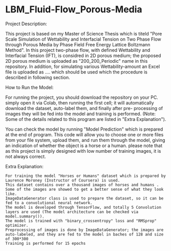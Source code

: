 # LBM_Fluid-Flow_Porous-Media

Project Description:

This project is based on my Master of Science Thesis which is titeld "Pore  Scale  Simulation  of  Wettability  and  Interfacial  Tension  on  Two  Phase  Flow through Porous Media by Phase Field Free Energy Lattice Boltzmann Method". In this project two-phase flow, with defined Wettability and Interfacial Tension (IFT), is considred in 2D porous medium; the proposed 2D porous medium is uploaded as "200_200_Periodic" name in this repository. In addition, for simulating various Wettability-amount an Excel file is uploaded as .... which should be used which the procedure is described in following section. 

How to Run the Model:

For running the project, you should download the repository on your PC.  simply open it via Colab, then running the first cell; it will automatically download the dataset, auto-label them, and finally after pre- processing of images they will be fed into the model and training is performed. (Note: Some of the details related to this program are listed in "Extra Explanation").

You can check the model by running "Model Prediction" which is prepared at the end of program. This code will allow you to choose one or more files from your file system, upload them, and run them through the model, giving an indication of whether the object is a horse or a human. please note that as this project is simply designed with low number of training images, it is not always correct.

Extra Explanation:

    For training the model "Horses or Humans" dataset which is prepared by Laurence Moroney (Instructor of Coursera) is used.
    This dataset contains over a thousand images of horses and humans . Some of the images are showed to get a better sense of what they look like.
    ImageDataGenerator class is used to prepare the dataset, so it can be fed to a convolutional neural network.
    The model is developed through TensorFlow, and totally 5 Convolution layers are used (The model architecture can be checked via model.summary()).
    The model is trained with "binary_crossentropy" loss and "RMSprop" optimizer.
    Preprocessing of images is done by ImageDataGenerator; the images are auto-labeled, and they are fed to the model in baches of 128 and size of 300*300
    Training is performed for 15 epochs
